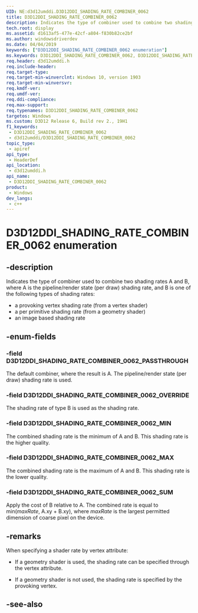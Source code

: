 ```yaml
---
UID: NE:d3d12umddi.D3D12DDI_SHADING_RATE_COMBINER_0062
title: D3D12DDI_SHADING_RATE_COMBINER_0062
description: Indicates the type of combiner used to combine two shading rates A and B, where A is the pipeline/render state (per draw) shading rate, and B is one of the following types of shading rates.
tech.root: display
ms.assetid: d1613af5-477e-42cf-a804-f830b82ce2bf
ms.author: windowsdriverdev
ms.date: 04/04/2019
keywords: ["D3D12DDI_SHADING_RATE_COMBINER_0062 enumeration"]
ms.keywords: D3D12DDI_SHADING_RATE_COMBINER_0062, D3D12DDI_SHADING_RATE_COMBINER_0062,
req.header: d3d12umddi.h
req.include-header: 
req.target-type: 
req.target-min-winverclnt: Windows 10, version 1903
req.target-min-winversvr: 
req.kmdf-ver: 
req.umdf-ver: 
req.ddi-compliance: 
req.max-support: 
req.typenames: D3D12DDI_SHADING_RATE_COMBINER_0062
targetos: Windows
ms.custom: D3D12 Release 6, Build rev 2., 19H1
f1_keywords:
 - D3D12DDI_SHADING_RATE_COMBINER_0062
 - d3d12umddi/D3D12DDI_SHADING_RATE_COMBINER_0062
topic_type:
 - apiref
api_type:
 - HeaderDef
api_location:
 - d3d12umddi.h
api_name:
 - D3D12DDI_SHADING_RATE_COMBINER_0062
product:
 - Windows
dev_langs:
 - c++
---
```


# D3D12DDI_SHADING_RATE_COMBINER_0062 enumeration


## -description

Indicates the type of combiner used to combine two shading rates A and B, where A is the pipeline/render state (per draw) shading rate, and B is one of the following types of shading rates:

* a provoking vertex shading rate (from a vertex shader)
* a per primitive shading rate (from a geometry shader)
* an image based shading rate

## -enum-fields

### -field D3D12DDI_SHADING_RATE_COMBINER_0062_PASSTHROUGH

The default combiner, where the result is A. The pipeline/render state (per draw) shading rate is used.

### -field D3D12DDI_SHADING_RATE_COMBINER_0062_OVERRIDE

The shading rate of type B is used as the shading rate.

### -field D3D12DDI_SHADING_RATE_COMBINER_0062_MIN

The combined shading rate is the minimum of A and B. This shading rate is the higher quality.

### -field D3D12DDI_SHADING_RATE_COMBINER_0062_MAX

The combined shading rate is the maximum of A and B. This shading rate is the lower quality.

### -field D3D12DDI_SHADING_RATE_COMBINER_0062_SUM

Apply the cost of B relative to A. The combined rate is equal to min(*maxRate*, A.xy + B.xy), where *maxRate* is the largest permitted dimension of coarse pixel on the device.

## -remarks

When specifying a shader rate by vertex attribute:

* If a geometry shader is used, the shading rate can be specified through the vertex attribute.

* If a geometry shader is not used, the shading rate is specified by the provoking vertex.

## -see-also

